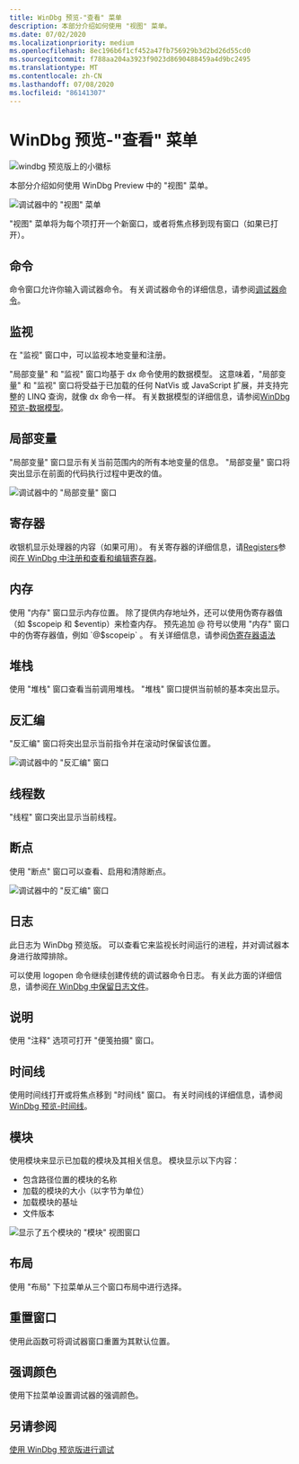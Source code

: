 ```yaml
---
title: WinDbg 预览-"查看" 菜单
description: 本部分介绍如何使用 "视图" 菜单。
ms.date: 07/02/2020
ms.localizationpriority: medium
ms.openlocfilehash: 8ec196b6f1cf452a47fb756929b3d2bd26d55cd0
ms.sourcegitcommit: f788aa204a3923f9023d8690488459a4d9bc2495
ms.translationtype: MT
ms.contentlocale: zh-CN
ms.lasthandoff: 07/08/2020
ms.locfileid: "86141307"
---
```

# <a name="windbg-preview---view-menu"></a>WinDbg 预览-"查看" 菜单

![windbg 预览版上的小徽标](images/windbgx-preview-logo.png)

本部分介绍如何使用 WinDbg Preview 中的 "视图" 菜单。

![调试器中的 "视图" 菜单](images/windbgx-view-menu.png)

"视图" 菜单将为每个项打开一个新窗口，或者将焦点移到现有窗口（如果已打开）。

## <a name="command"></a>命令

命令窗口允许你输入调试器命令。 有关调试器命令的详细信息，请参阅[调试器命令](debugger-commands.md)。

## <a name="watch"></a>监视

在 "监视" 窗口中，可以监视本地变量和注册。 

"局部变量" 和 "监视" 窗口均基于 dx 命令使用的数据模型。 这意味着，"局部变量" 和 "监视" 窗口将受益于已加载的任何 NatVis 或 JavaScript 扩展，并支持完整的 LINQ 查询，就像 dx 命令一样。 有关数据模型的详细信息，请参阅[WinDbg 预览-数据模型](windbg-data-model-preview.md)。

## <a name="locals"></a>局部变量

"局部变量" 窗口显示有关当前范围内的所有本地变量的信息。 "局部变量" 窗口将突出显示在前面的代码执行过程中更改的值。

![调试器中的 "局部变量" 窗口](images/windbgx-locals-window.png)

## <a name="registers"></a>寄存器

收银机显示处理器的内容（如果可用）。 有关寄存器的详细信息，请[Registers](registers.md)参阅[在 WinDbg 中注册和查看和编辑寄存器](registers-window.md)。

## <a name="memory"></a>内存

使用 "内存" 窗口显示内存位置。 除了提供内存地址外，还可以使用伪寄存器值（如 $scopeip 和 $eventip）来检查内存。 预先追加 @ 符号以使用 "内存" 窗口中的伪寄存器值，例如 `@$scopeip` 。 有关详细信息，请参阅[伪寄存器语法](pseudo-register-syntax.md)

## <a name="stack"></a>堆栈

使用 "堆栈" 窗口查看当前调用堆栈。 "堆栈" 窗口提供当前帧的基本突出显示。 

## <a name="disassembly"></a>反汇编

"反汇编" 窗口将突出显示当前指令并在滚动时保留该位置。 

![ 调试器中的 "反汇编" 窗口](images/windbgx-disassembly.png)

## <a name="threads"></a>线程数

"线程" 窗口突出显示当前线程。

## <a name="breakpoints"></a>断点

使用 "断点" 窗口可以查看、启用和清除断点。

![ 调试器中的 "反汇编" 窗口](images/windbgx-breakpoints-window.png)

## <a name="logs"></a>日志

 此日志为 WinDbg 预览版。 可以查看它来监视长时间运行的进程，并对调试器本身进行故障排除。

 可以使用 logopen 命令继续创建传统的调试器命令日志。 有关此方面的详细信息，请参阅[在 WinDbg 中保留日志文件](keeping-a-log-file-in-windbg.md)。

## <a name="notes"></a>说明

使用 "注释" 选项可打开 "便笺拍摄" 窗口。

## <a name="timelines"></a>时间线

使用时间线打开或将焦点移到 "时间线" 窗口。 有关时间线的详细信息，请参阅[WinDbg 预览-时间线](windbg-timeline-preview.md)。

## <a name="modules"></a>模块

使用模块来显示已加载的模块及其相关信息。 模块显示以下内容：

- 包含路径位置的模块的名称
- 加载的模块的大小（以字节为单位）
- 加载模块的基址
- 文件版本

![显示了五个模块的 "模块" 视图窗口](images/windbgx-view-modules.png)

## <a name="layouts"></a>布局

使用 "布局" 下拉菜单从三个窗口布局中进行选择。

## <a name="reset-windows"></a>重置窗口

使用此函数可将调试器窗口重置为其默认位置。

## <a name="accent-color"></a>强调颜色

使用下拉菜单设置调试器的强调颜色。

## <a name="see-also"></a>另请参阅

[使用 WinDbg 预览版进行调试](debugging-using-windbg-preview.md)
